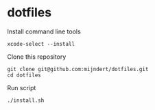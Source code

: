 # dotfiles

Install command line tools

```shell
xcode-select --install
```

Clone this repository

```shell
git clone git@github.com:mijndert/dotfiles.git
cd dotfiles
```

Run script

```shell
./install.sh
```